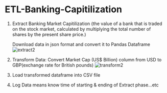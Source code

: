 # ETL-Banking-Capitilization
1. Extract Banking Market Capitilization (the value of a bank that is traded on the stock market, calculated by multiplying the total number of shares by the present  share price.)
   
   Download data in json format and convert it to Pandas Dataframe
   ![extract2](https://user-images.githubusercontent.com/49993791/185780251-2283b111-b3c7-4d26-9aae-449e1577e674.PNG)

2. Transform Data: Convert Market Cap (US$ Billion) column from USD to GBP(exchange rate for British pounds)
![transform2](https://user-images.githubusercontent.com/49993791/185780341-b3ee7454-66d0-4d9b-8912-09c473c85cdb.PNG)

3. Load transformed dataframe into CSV file
4. Log Data means know time of starting & ending of Extract phase...etc
